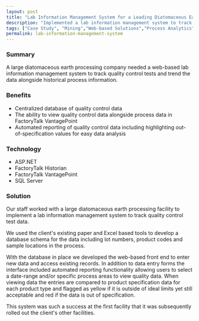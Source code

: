 ```yaml
---
layout: post
title: "Lab Information Management System for a Leading Diatomaceous Earth Processing Company"
description: "Implemented a lab information management system to track quality control lab test results at multiple facilities for a leading diatomaceous earth processing company."
tags: ["Case Study", "Mining","Web-based Solutions","Process Analytics","Database Management", "Standardization"]
permalink: lab-information-management-system
---
```


<h3>Summary</h3>
<p class="left-align">A large diatomaceous earth processing company needed a web-based lab information management system to track quality control tests and trend the data alongside historical process information.</p>

<h3>Benefits</h3>
<ul class="left-align">
	<li>Centralized database of quality control data</li>
	<li>The ability to view quality control data alongside process data in FactoryTalk VantagePoint</li>
	<li>Automated reporting of quality control data including highlighting out-of-specification values for easy data analysis</li>
</ul>

<h3>Technology</h3>
<ul class="left-align">
	<li>ASP.NET</li>
	<li>FactoryTalk Historian</li>
	<li>FactoryTalk VantagePoint</li>
	<li>SQL Server</li>
</ul>

<h3>Solution</h3>
<p class="left-align">Our staff worked with a large diatomaceous earth processing facility to implement a lab information management system to track quality control test data.</p>

<p class="left-align">We used the client's existing paper and Excel based tools to develop a database schema for the data including lot numbers, product codes and sample locations in the process. </p>

<p class="left-align">With the database in place we developed the web-based front end to enter new data and access existing records. In addition to data entry forms the interface included automated reporting functionality allowing users to select a date-range and/or specific process areas to view quality data. When viewing data the entries are compared to product specification data for each product type and flagged as yellow if it is outside of ideal limits yet still acceptable and red if the data is out of specification.</p>

<p class="left-align">This system was such a success at the first facility that it was subsequently rolled out the client's other facilities.</p>